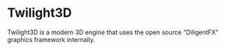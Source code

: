 # Twilight3D
Twilight3D is a modern 3D engine that uses the open source "DiligentFX" graphics framework internally.
